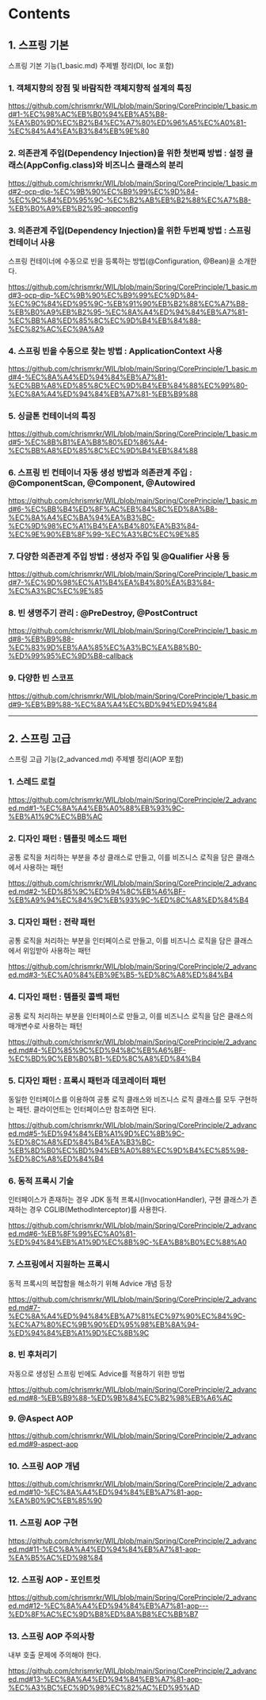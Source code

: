 # Contents

## 1. 스프링 기본

스프링 기본 기능(1_basic.md) 주제별 정리(DI, Ioc 포함)

### 1. 객체지향의 장점 및 바람직한 객체지향적 설계의 특징

https://github.com/chrismrkr/WIL/blob/main/Spring/CorePrinciple/1_basic.md#1-%EC%98%AC%EB%B0%94%EB%A5%B8-%EA%B0%9D%EC%B2%B4%EC%A7%80%ED%96%A5%EC%A0%81-%EC%84%A4%EA%B3%84%EB%9E%80

### 2. 의존관계 주입(Dependency Injection)을 위한 첫번째 방법 : 설정 클래스(AppConfig.class)와 비즈니스 클래스의 분리

https://github.com/chrismrkr/WIL/blob/main/Spring/CorePrinciple/1_basic.md#2-ocp-dip-%EC%9B%90%EC%B9%99%EC%9D%84-%EC%9C%84%ED%95%9C-%EC%B2%AB%EB%B2%88%EC%A7%B8-%EB%B0%A9%EB%B2%95-appconfig

### 3. 의존관계 주입(Dependency Injection)을 위한 두번째 방법 : 스프링 컨테이너 사용

스프링 컨테이너에 수동으로 빈을 등록하는 방법(@Configuration, @Bean)을 소개한다.

https://github.com/chrismrkr/WIL/blob/main/Spring/CorePrinciple/1_basic.md#3-ocp-dip-%EC%9B%90%EC%B9%99%EC%9D%84-%EC%9C%84%ED%95%9C-%EB%91%90%EB%B2%88%EC%A7%B8-%EB%B0%A9%EB%B2%95-%EC%8A%A4%ED%94%84%EB%A7%81-%EC%BB%A8%ED%85%8C%EC%9D%B4%EB%84%88-%EC%82%AC%EC%9A%A9

### 4. 스프링 빈을 수동으로 찾는 방법 : ApplicationContext 사용

https://github.com/chrismrkr/WIL/blob/main/Spring/CorePrinciple/1_basic.md#4-%EC%8A%A4%ED%94%84%EB%A7%81-%EC%BB%A8%ED%85%8C%EC%9D%B4%EB%84%88%EC%99%80-%EC%8A%A4%ED%94%84%EB%A7%81-%EB%B9%88

### 5. 싱글톤 컨테이너의 특징

https://github.com/chrismrkr/WIL/blob/main/Spring/CorePrinciple/1_basic.md#5-%EC%8B%B1%EA%B8%80%ED%86%A4-%EC%BB%A8%ED%85%8C%EC%9D%B4%EB%84%88

### 6. 스프링 빈 컨테이너 자동 생성 방법과 의존관계 주입 : @ComponentScan, @Component, @Autowired

https://github.com/chrismrkr/WIL/blob/main/Spring/CorePrinciple/1_basic.md#6-%EC%BB%B4%ED%8F%AC%EB%84%8C%ED%8A%B8-%EC%8A%A4%EC%BA%94%EA%B3%BC-%EC%9D%98%EC%A1%B4%EA%B4%80%EA%B3%84-%EC%9E%90%EB%8F%99-%EC%A3%BC%EC%9E%85

### 7. 다양한 의존관계 주입 방법 : 생성자 주입 및 @Qualifier 사용 등

https://github.com/chrismrkr/WIL/blob/main/Spring/CorePrinciple/1_basic.md#7-%EC%9D%98%EC%A1%B4%EA%B4%80%EA%B3%84-%EC%A3%BC%EC%9E%85

### 8. 빈 생명주기 관리 : @PreDestroy, @PostContruct

https://github.com/chrismrkr/WIL/blob/main/Spring/CorePrinciple/1_basic.md#8-%EB%B9%88-%EC%83%9D%EB%AA%85%EC%A3%BC%EA%B8%B0-%ED%99%95%EC%9D%B8-callback

### 9. 다양한 빈 스코프

https://github.com/chrismrkr/WIL/blob/main/Spring/CorePrinciple/1_basic.md#9-%EB%B9%88-%EC%8A%A4%EC%BD%94%ED%94%84

***

## 2. 스프링 고급

스프링 고급 기능(2_advanced.md) 주제별 정리(AOP 포함)

### 1. 스레드 로컬

https://github.com/chrismrkr/WIL/blob/main/Spring/CorePrinciple/2_advanced.md#1-%EC%8A%A4%EB%A0%88%EB%93%9C-%EB%A1%9C%EC%BB%AC

### 2. 디자인 패턴 : 템플릿 메소드 패턴

공통 로직을 처리하는 부분을 추상 클래스로 만들고, 이를 비즈니스 로직을 담은 클래스에서 사용하는 패턴

https://github.com/chrismrkr/WIL/blob/main/Spring/CorePrinciple/2_advanced.md#2-%ED%85%9C%ED%94%8C%EB%A6%BF-%EB%A9%94%EC%84%9C%EB%93%9C-%ED%8C%A8%ED%84%B4

### 3. 디자인 패턴 : 전략 패턴

공통 로직을 처리하는 부분을 인터페이스로 만들고, 이를 비즈니스 로직을 담은 클래스에서 위임받아 사용하는 패턴

https://github.com/chrismrkr/WIL/blob/main/Spring/CorePrinciple/2_advanced.md#3-%EC%A0%84%EB%9E%B5-%ED%8C%A8%ED%84%B4

### 4. 디자인 패턴 : 템플릿 콜백 패턴

공통 로직 처리하는 부분을 인터페이스로 만들고, 이를 비즈니스 로직을 담은 클래스의 매개변수로 사용하는 패턴

https://github.com/chrismrkr/WIL/blob/main/Spring/CorePrinciple/2_advanced.md#4-%ED%85%9C%ED%94%8C%EB%A6%BF-%EC%BD%9C%EB%B0%B1-%ED%8C%A8%ED%84%B4

### 5. 디자인 패턴 : 프록시 패턴과 데코레이터 패턴

동일한 인터페이스를 이용하여 공통 로직 클래스와 비즈니스 로직 클래스를 모두 구현하는 패턴. 클라이언트는 인터페이스만 참조하면 된다.

https://github.com/chrismrkr/WIL/blob/main/Spring/CorePrinciple/2_advanced.md#5-%ED%94%84%EB%A1%9D%EC%8B%9C-%ED%8C%A8%ED%84%B4%EA%B3%BC-%EB%8D%B0%EC%BD%94%EB%A0%88%EC%9D%B4%EC%85%98-%ED%8C%A8%ED%84%B4


### 6. 동적 프록시 기술

인터페이스가 존재하는 경우 JDK 동적 프록시(InvocationHandler), 구현 클래스가 존재하는 경우 CGLIB(MethodInterceptor)를 사용한다.

https://github.com/chrismrkr/WIL/blob/main/Spring/CorePrinciple/2_advanced.md#6-%EB%8F%99%EC%A0%81-%ED%94%84%EB%A1%9D%EC%8B%9C-%EA%B8%B0%EC%88%A0

### 7. 스프링에서 지원하는 프록시

동적 프록시의 복잡함을 해소하기 위해 Advice 개념 등장

https://github.com/chrismrkr/WIL/blob/main/Spring/CorePrinciple/2_advanced.md#7-%EC%8A%A4%ED%94%84%EB%A7%81%EC%97%90%EC%84%9C-%EC%A7%80%EC%9B%90%ED%95%98%EB%8A%94-%ED%94%84%EB%A1%9D%EC%8B%9C

### 8. 빈 후처리기

자동으로 생성된 스프링 빈에도 Advice를 적용하기 위한 방법

https://github.com/chrismrkr/WIL/blob/main/Spring/CorePrinciple/2_advanced.md#8-%EB%B9%88-%ED%9B%84%EC%B2%98%EB%A6%AC

### 9. @Aspect AOP

https://github.com/chrismrkr/WIL/blob/main/Spring/CorePrinciple/2_advanced.md#9-aspect-aop

### 10. 스프링 AOP 개념

https://github.com/chrismrkr/WIL/blob/main/Spring/CorePrinciple/2_advanced.md#10-%EC%8A%A4%ED%94%84%EB%A7%81-aop-%EA%B0%9C%EB%85%90

### 11. 스프링 AOP 구현

https://github.com/chrismrkr/WIL/blob/main/Spring/CorePrinciple/2_advanced.md#11-%EC%8A%A4%ED%94%84%EB%A7%81-aop-%EA%B5%AC%ED%98%84

### 12. 스프링 AOP - 포인트컷

https://github.com/chrismrkr/WIL/blob/main/Spring/CorePrinciple/2_advanced.md#12-%EC%8A%A4%ED%94%84%EB%A7%81-aop---%ED%8F%AC%EC%9D%B8%ED%8A%B8%EC%BB%B7


### 13. 스프링 AOP 주의사항

내부 호출 문제에 주의해야 한다.

https://github.com/chrismrkr/WIL/blob/main/Spring/CorePrinciple/2_advanced.md#13-%EC%8A%A4%ED%94%84%EB%A7%81-aop-%EC%A3%BC%EC%9D%98%EC%82%AC%ED%95%AD
